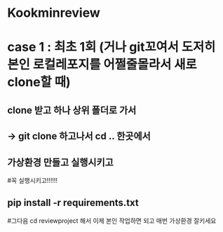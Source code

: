 # Kookminreview

# case 1 : 최초 1회 (거나 git꼬여서 도저히 본인 로컬레포지를 어쩔줄몰라서 새로 clone할 때)
## clone 받고 하나 상위 폴더로 가서
## -> git clone 하고나서 cd .. 한곳에서 
## 가상환경 만들고 실행시키고
#꼭 실행시키고!!!!!!
## pip install -r requirements.txt
#그다음 cd reviewproject 해서 이제 본인 작업하면 되고 매번 가상환경 잘키세요
